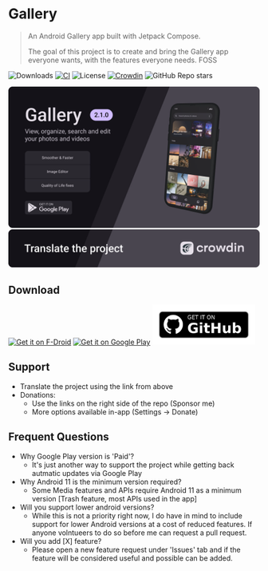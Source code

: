 # Gallery
> An Android Gallery app built with Jetpack Compose.
> 
> The goal of this project is to create and bring the Gallery app everyone wants, with the features everyone needs. FOSS

![Downloads](https://img.shields.io/github/downloads/IacobIonut01/Gallery/total?color=%23247EE0&label=Downloads)
[![CI](https://github.com/IacobIonut01/Gallery/actions/workflows/release.yml/badge.svg?branch=v1)](https://github.com/IacobIonut01/Gallery/actions/workflows/release.yml)
![License](https://img.shields.io/github/license/IacobIonut01/Gallery?color=%23247EE0)
[![Crowdin](https://badges.crowdin.net/gallery-compose/localized.svg)](https://crowdin.com/project/gallery-compose)
![GitHub Repo stars](https://img.shields.io/github/stars/IacobIonut01/Gallery?color=%23247EE0)

![](./screenshots/preview.png)
[![Crowdin](./screenshots/items/support_banner.png)](https://crowdin.com/project/gallery-compose)

## Download
[<img src="https://fdroid.gitlab.io/artwork/badge/get-it-on.png"
    alt="Get it on F-Droid"
    height="80">](https://f-droid.org/packages/com.dot.gallery)
[<img 
    alt='Get it on Google Play'
    src='https://play.google.com/intl/en_us/badges/static/images/badges/en_badge_web_generic.png'
    height="80" />](https://play.google.com/store/apps/details?id=com.dot.gallery.gplay&pcampaignid=pcampaignidMKT-Other-global-all-co-prtnr-py-PartBadge-Mar2515-1)
[<img 
    alt='Get it on Google Play'
    src='./screenshots/items/get-it-on-github.png'
    height="80" />](https://github.com/IacobIonut01/Gallery/releases/latest)

## Support
- Translate the project using the link from above
- Donations:
    - Use the links on the right side of the repo (Sponsor me)
    - More options available in-app (Settings -> Donate)
## Frequent Questions
- Why Google Play version is 'Paid'?
    - It's just another way to support the project while getting back autmatic updates via Google Play
- Why Android 11 is the minimum version required?
    - Some Media features and APIs require Android 11 as a minimum version [Trash feature, most APIs used in the app]
- Will you support lower android versions?
    - While this is not a priority right now, I do have in mind to include support for lower Android versions at a cost of reduced features. If anyone volntueers to do so before me can request a pull request.
- Will you add [X] feature?
    - Please open a new feature request under 'Issues' tab and if the feature will be considered useful and possible can be added.

